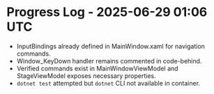 # Progress Log - 2025-06-29 01:06 UTC
- InputBindings already defined in MainWindow.xaml for navigation commands.
- Window_KeyDown handler remains commented in code-behind.
- Verified commands exist in MainWindowViewModel and StageViewModel exposes necessary properties.
- `dotnet test` attempted but `dotnet` CLI not available in container.
